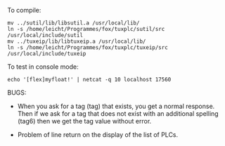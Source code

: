 To compile:

    mv ../sutil/lib/libsutil.a /usr/local/lib/
    ln -s /home/leicht/Programmes/fox/tuxplc/sutil/src /usr/local/include/sutil
    mv ../tuxeip/lib/libtuxeip.a /usr/local/lib/
    ln -s /home/leicht/Programmes/fox/tuxplc/tuxeip/src /usr/local/include/tuxeip

To test in console mode:

    echo '[flex]myfloat!' | netcat -q 10 localhost 17560

BUGS:
* When you ask for a tag (tag) that exists, you get a normal response.
Then if we ask for a tag that does not exist with an additional spelling (tag6)
then we get the tag value without error.

* Problem of line return on the display of the list of PLCs.
